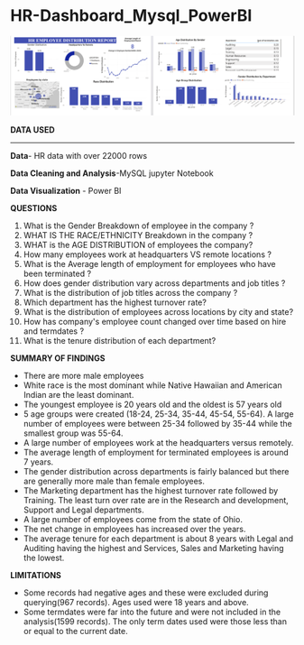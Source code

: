 # HR-Dashboard_Mysql_PowerBI



![image alt](https://github.com/Aasthataluja09/HR-Dashboard_Mysql_PowerBI/blob/e39eb7d1b37b6742e8bb4ec7374db666c2a7dc4c/HR_ReportScreenshot_2025-07-17_hr.png)



**DATA USED**


**                                                                                                                           **

**Data**- HR data with over 22000 rows

**Data Cleaning and Analysis**-MySQL jupyter Notebook

**Data Visualization** - Power BI





**QUESTIONS**



1.  What is  the Gender Breakdown of employee in the company ?
2.  WHAT IS THE RACE/ETHNICITY Breakdown in the company ?
3.  WHAT is the AGE DISTRIBUTION of employees  the company?
4.  How many employees work at headquarters VS remote locations ?
5.  What is the Average length of employment for  employees who have been terminated ?
6.  How  does gender distribution vary across  departments and job titles ?
7.  What is the distribution of job titles across the  company ?
8.  Which department has  the highest turnover rate?
9.  What is the distribution of employees across locations by city and state?
10. How has company's employee count changed over time based on hire and termdates ?
11. What is the tenure distribution of each department?





**SUMMARY OF FINDINGS**

- There are more male employees
- White race is the most dominant while Native Hawaiian and American Indian are the least dominant.
- The youngest employee is 20 years old and the oldest is 57 years old
- 5 age groups were created (18-24, 25-34, 35-44, 45-54, 55-64). A large number of employees were between 25-34 followed by 35-44 while the smallest group was 55-64.
- A large number of employees work at the headquarters versus remotely.
- The average length of employment for terminated employees is around 7 years.
- The gender distribution across departments is fairly balanced but there are generally more male than female employees.
- The Marketing department has the highest turnover rate followed by Training. The least turn over rate are in the Research and development, Support and Legal departments.
- A large number of employees come from the state of Ohio.
- The net change in employees has increased over the years.
- The average tenure for each department is about 8 years with Legal and Auditing having the highest and Services, Sales and Marketing having the lowest.








**LIMITATIONS**




- Some records had negative ages and these were excluded during querying(967 records). Ages used were 18 years and above.
- Some termdates were far into the future and were not included in the analysis(1599 records). The only term dates used were those less than or equal to the current date.





  
  





